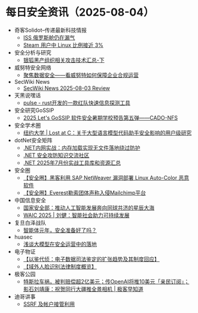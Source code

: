 # 每日安全资讯（2025-08-04）

- 奇客Solidot–传递最新科技情报
  - [ISS 俄罗斯舱仍在漏气](https://www.solidot.org/story?sid=81956)
  - [Steam 用户中 Linux 比例接近 3%](https://www.solidot.org/story?sid=81955)
- 安全分析与研究
  - [银狐黑产组织相关攻击技术汇总-下](https://mp.weixin.qq.com/s?__biz=MzA4ODEyODA3MQ==&mid=2247493048&idx=1&sn=c571bfd82fde102c651121b77c98120f)
- 威努特安全网络
  - [聚焦数据安全——看威努特如何保障企业合规运营](https://mp.weixin.qq.com/s?__biz=MzAwNTgyODU3NQ==&mid=2651134586&idx=1&sn=c9590353a06f3e8b1cb25e30e35a7a74)
- SecWiki News
  - [SecWiki News 2025-08-03 Review](http://www.sec-wiki.com/?2025-08-03)
- 天黑说嘿话
  - [pulse - rust开发的一款红队快速信息探测工具](https://mp.weixin.qq.com/s?__biz=MzI5NTQ5MTAzMA==&mid=2247484544&idx=1&sn=7fba55b2f986739157ee9c963e4ba9c3)
- 安全研究GoSSIP
  - [2025 Let's GoSSIP 软件安全暑期学校预告第五弹——CADO-NFS](https://mp.weixin.qq.com/s?__biz=Mzg5ODUxMzg0Ng==&mid=2247500524&idx=1&sn=9ea104132bdfb9b8234e2545dde8044f)
- 安全学术圈
  - [纽约大学 | Lost at C：关于大型语言模型代码助手安全影响的用户级研究](https://mp.weixin.qq.com/s?__biz=MzU5MTM5MTQ2MA==&mid=2247493203&idx=1&sn=9948e426d60c7046eea19526720dc72a)
- dotNet安全矩阵
  - [.NET内网实战：内存加载实现无文件落地绕过防护](https://mp.weixin.qq.com/s?__biz=MzUyOTc3NTQ5MA==&mid=2247500222&idx=1&sn=6c22fd9510281783e4fd2eaf7c67ff93)
  - [.NET 安全攻防知识交流社区](https://mp.weixin.qq.com/s?__biz=MzUyOTc3NTQ5MA==&mid=2247500222&idx=2&sn=e83eaa9f4bee7ce10cd609ece8a4dfe5)
  - [.NET 2025年7月份实战工具库和资源汇总](https://mp.weixin.qq.com/s?__biz=MzUyOTc3NTQ5MA==&mid=2247500222&idx=3&sn=0b35d3d1224a923438c6f3c181a68d10)
- 安全圈
  - [【安全圈】黑客利用 SAP NetWeaver 漏洞部署 Linux Auto-Color 恶意软件](https://mp.weixin.qq.com/s?__biz=MzIzMzE4NDU1OQ==&mid=2652070961&idx=1&sn=b8c7c8f1988fca2052e2f2bebaeb3c52)
  - [【安全圈】Everest勒索团体声称入侵Mailchimp平台](https://mp.weixin.qq.com/s?__biz=MzIzMzE4NDU1OQ==&mid=2652070961&idx=3&sn=c794f434a0d42a4a9ea62a4239208b46)
- 中国信息安全
  - [国家安全部：推动人工智能发展奔向同球共济的星辰大海](https://mp.weixin.qq.com/s?__biz=MzA5MzE5MDAzOA==&mid=2664246806&idx=1&sn=546b230e6f20b5b850ccc986eea4d0c3)
  - [WAIC 2025 | 刘健：智能社会助力可持续发展](https://mp.weixin.qq.com/s?__biz=MzA5MzE5MDAzOA==&mid=2664246806&idx=2&sn=88d09066cc0a828116ef62b28a06bb38)
- 复旦白泽战队
  - [智能体元年，安全准备好了吗？](https://mp.weixin.qq.com/s?__biz=MzU4NzUxOTI0OQ==&mid=2247495743&idx=1&sn=6cc421403d777d55db41e7f5361da7e0)
- huasec
  - [浅谈大模型在安全运营中的落地](https://mp.weixin.qq.com/s?__biz=MzIyOTY1NDE5Mg==&mid=2247485112&idx=1&sn=494f9563cca0f7b7e4b1d2849971de85)
- 电子物证
  - [【以鉴代侦：电子数据司法鉴定的扩张趋势及其制度回应】](https://mp.weixin.qq.com/s?__biz=MzAwNDcwMDgzMA==&mid=2651048564&idx=1&sn=9e1b2a065cb43a7339b071b175bfb8df)
  - [【域外人脸识别法律制度概览】](https://mp.weixin.qq.com/s?__biz=MzAwNDcwMDgzMA==&mid=2651048564&idx=2&sn=829af408c4f12e4323719e53dc4dbfe8)
- 极客公园
  - [​特斯拉车祸，被判赔偿超2亿美元；传OpenAI将推10美元「亲民订阅」；影石刘靖康：祝贺同行大疆推全景相机 | 极客早知道](https://mp.weixin.qq.com/s?__biz=MTMwNDMwODQ0MQ==&mid=2653084014&idx=1&sn=e70da3388d98649b52c08c091d05489d)
- 迪哥讲事
  - [SSRF 及帐户接管利用](https://mp.weixin.qq.com/s?__biz=MzIzMTIzNTM0MA==&mid=2247497987&idx=1&sn=12d3485137ddaa99016b5244ffd673f4)
